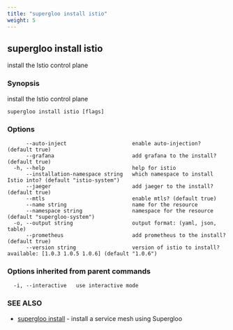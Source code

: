 ```yaml
---
title: "supergloo install istio"
weight: 5
---
```

## supergloo install istio

install the Istio control plane

### Synopsis

install the Istio control plane

```
supergloo install istio [flags]
```

### Options

```
      --auto-inject                     enable auto-injection? (default true)
      --grafana                         add grafana to the install? (default true)
  -h, --help                            help for istio
      --installation-namespace string   which namespace to install Istio into? (default "istio-system")
      --jaeger                          add jaeger to the install? (default true)
      --mtls                            enable mtls? (default true)
      --name string                     name for the resource
      --namespace string                namespace for the resource (default "supergloo-system")
  -o, --output string                   output format: (yaml, json, table)
      --prometheus                      add prometheus to the install? (default true)
      --version string                  version of istio to install? available: [1.0.3 1.0.5 1.0.6] (default "1.0.6")
```

### Options inherited from parent commands

```
  -i, --interactive   use interactive mode
```

### SEE ALSO

* [supergloo install](../supergloo_install)	 - install a service mesh using Supergloo

